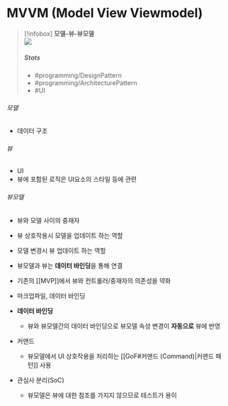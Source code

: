 # MVVM (Model View Viewmodel)
>[!infobox] **모델-뷰-뷰모델**  
>![](https://upload.wikimedia.org/wikipedia/commons/thumb/8/87/MVVMPattern.png/500px-MVVMPattern.png)
>##### Stats  
>- #programming/DesignPattern
>- #programming/ArchitecturePattern
>- #UI 

###### 모델
- 데이터 구조
###### 뷰
- UI
- 뷰에 포함된 로직은 UI요소의 스타일 등에 관련
###### 뷰모델
- 뷰와 모델 사이의 중재자
- 뷰 상호작용시 모델을 업데이트 하는 역할
- 모델 변경시 뷰 업데이트 하는 역할
- 뷰모델과 뷰는 **데이터 바인딩**을 통해 연결

- 기존의 [[MVP]]에서 뷰와 컨트롤러/중재자의 의존성을 약화
- 마크업파일, 데이터 바인딩
- **데이터 바인딩**
	- 뷰와 뷰모델간의 데이터 바인딩으로 뷰모델 속성 변경이 **자동으로** 뷰에 반영
- 커맨드
	- 뷰모델에서 UI 상호작용을 처리하는 [[GoF#커맨드 (Command)|커맨드 패턴]] 사용
- 관심사 분리(SoC)
	- 뷰모델은 뷰에 대한 참조를 가지지 않으므로 테스트가 용이